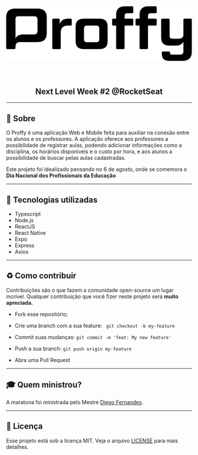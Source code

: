 <h1>

<center><img src="public/logo.svg"></center><br>
<h2 align="center"> Next Level Week #2 @RocketSeat
</h2>


</h1>

---
## 🔖 Sobre

O Proffy é uma aplicação Web e Mobile feita para auxiliar na conexão entre os alunos e os professores. A aplicação oferece aos professores a possibilidade de registrar aulas, podendo adicionar informações como a disciplina, os horários disponíveis e o custo por hora, e aos alunos a possibilidade de buscar pelas aulas cadastradas.

Este projeto foi idealizado pensando no 6 de agosto, onde se comemora o **Dia Nacional dos Profissionais da Educação**

---
## 🚀 Tecnologias utilizadas

- Typescript
- Node.js
- ReactJS
- React Native
- Expo
- Express
- Axios
---
## ♻️ Como contribuir

Contribuições são o que fazem a comunidade open-source um lugar incrível. Qualquer contribuição que você fizer neste projeto será **muito apreciada.**

- Fork esse repositório;

- Crie uma branch com a sua feature: ``` 
git checkout -b my-feature ```

- Commit suas mudanças: ```git commit -m 'feat: My new feature'```
- Push a sua branch: ```git push origin my-feature```
- Abra uma Pull Request
---
## 🎓 Quem ministrou?

A maratona foi ministrada pelo Mestre [Diego Fernandes](https://github.com/diego3g).

---
## 📝 Licença

Esse projeto está sob a licença MIT. Veja o arquivo [LICENSE](https://github.com/HenriqL/proffy/blob/master/LICENSE) para mais detalhes.


